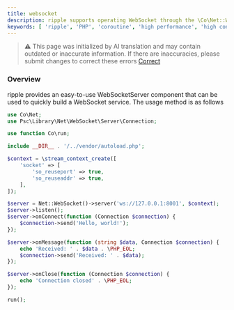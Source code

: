 ```yaml
---
title: websocket
description: ripple supports operating WebSocket through the \Co\Net::WebSocket() method, which is used to handle WebSocket services.
keywords: [ 'ripple', 'PHP', 'coroutine', 'high performance', 'high concurrency', 'WebSocket', 'Net' ]
---
```


> ⚠️ This page was initialized by AI translation and may contain outdated or inaccurate information. If there are
> inaccuracies, please submit changes to correct these errors [Correct](https://github.com/cloudtay/ripple-documents)

### Overview

ripple provides an easy-to-use WebSocketServer component that can be used to quickly build a WebSocket service. The
usage method is as follows

```php
use Co\Net;
use Psc\Library\Net\WebSocket\Server\Connection;

use function Co\run;

include __DIR__ . '/../vendor/autoload.php';

$context = \stream_context_create([
    'socket' => [
        'so_reuseport' => true,
        'so_reuseaddr' => true,
    ],
]);

$server = Net::WebSocket()->server('ws://127.0.0.1:8001', $context);
$server->listen();
$server->onConnect(function (Connection $connection) {
    $connection->send('Hello, world!');
});

$server->onMessage(function (string $data, Connection $connection) {
    echo 'Received: ' . $data . \PHP_EOL;
    $connection->send('Received: ' . $data);
});

$server->onClose(function (Connection $connection) {
    echo 'Connection closed' . \PHP_EOL;
});

run();
```

